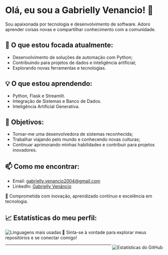 # Olá, eu sou a Gabrielly Venancio! 👋
Sou apaixonada por tecnologia e desenvolvimento de software. Adoro aprender coisas novas e compartilhar conhecimento com a comunidade.

## 🔭 O que estou focada atualmente:

- Desenvolvimento de soluções de automação com Python;
- Contribuindo para projetos de dados e inteligência artificial;
- Explorando novas ferramentas e tecnologias.


## 💡 O que estou aprendendo:

- Python, Flask e Streamlit.
- Integração de Sistemas e Banco de Dados.
- Inteligência Artificial Generativa.


## 🎯 Objetivos:

- Tornar-me uma desenvolvedora de sistemas reconhecida;
- Trabalhar viajando pelo mundo e conhecendo novas culturas;
- Continuar aprimorando minhas habilidades e contribuir para projetos inovadores.

## 📫 Como me encontrar:

- Email: [gabrielly.venancio2004@gmail.com](gabrielly.venancio2004@gmail.com)
- LinkedIn: [Gabrielly Venâncio](https://www.linkedin.com/in/gabrielly-ven%C3%A2ncio-dev/)

📌 Comprometida com inovação, aprendizado contínuo e excelência em tecnologia.

## 📈 Estatísticas do meu perfil:

<img align="left" src="https://github-readme-stats.vercel.app/api/top-langs/?username=gabrielly-venancio&layout=compact&theme=radical" alt="Linguagens mais usadas" />

🚀 Sinta-se à vontade para explorar meus repositórios e se conectar comigo!

<img align="right" src="https://github-readme-stats.vercel.app/api?username=gabrielly-venancio&show_icons=true&theme=radical" alt="Estatísticas do GitHub" />

---
